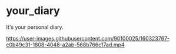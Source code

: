 # your_diary

It's your personal diary.



https://user-images.githubusercontent.com/90100025/160323767-c0b49c31-1808-4048-a2ab-568b766c17ad.mp4

